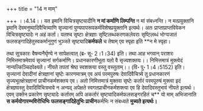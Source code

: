 +++
title = "14 न माम्"

+++
।।4.14।। यत इमानि विचित्रसृष्ट्यादीनि **न मां कर्माणि लिम्पन्ति** न मां
संबध्नन्ति। न मत्प्रयुक्तानि इमानि देवमनुष्यादिवैचित्र्याणि सृज्यानां
पुण्यपापरूपकर्मविशेषप्रयुक्तानि इत्यर्थः। अतः प्राप्ताप्राप्तविवेकन
विचित्रसृष्ट्यादेः न अहं कर्ता। यतश्च सृष्टाः क्षेत्रज्ञाः
सृष्टिलब्धकरणकलेवराः सृष्टिलब्धं भोग्यजातं फलसङ्गादिहेतुस्वकर्मानुगुणं
भुञ्जते सृष्ट्यादि**कर्मफले** च तेषाम् एव स्पृहा इति **न मे स्पृहा।  
  
तथा सूत्रकारः वैषम्यनैर्घृण्ये न सापेक्षत्वात् (ब्र॰ सू॰ 2।1।34) इति।
तथा आह भगवान् पराशरः निमित्तमात्रमेवायं सृज्यानां सर्गकर्माणि।
प्रधानकारणीभूता यतो वै सृज्यशक्तयः।। निमित्तमात्रं मुक्त्वेदं
नान्यत्किञ्चिदपेक्ष्यते। नीयते तपतां श्रेष्ठ स्वशक्त्या वस्तु
वस्तुताम्।। (वि॰ पु॰ 1।4।5152) इति। सृज्यानां देवादीनां क्षेत्रज्ञानां
सृष्टेः कारणमात्रम् एव अयं परमपुरुषः देवादिवैचित्र्ये तु प्रधानकारणं
सृज्यभूतक्षेत्रज्ञानां प्राचीनकर्मशक्तय एव। अतो निमित्तमात्रं मुक्तवा
सृष्टेः कर्तारं परमपूरुषं मुक्त्वा इदं क्षेत्रज्ञवस्तु देवादिविचित्रभावे
न अन्यद् अपेक्षते स्वगतप्राचीनकर्मशक्त्या एव हि देवादिवस्तुभावं नीयते
इत्यर्थः। एवम् उक्तेन प्रकारेण सृष्ट्यादेः कर्तारम् अपि अकर्तारं
सृष्ट्यादिकर्मफलसङ्गरहितं च** यो माम् अभिजानाति **स
कर्मयोगारम्भविरोधिभिः फलसङ्गादिहेतुभिः प्राचीन**कर्मभिः न संबध्यते
**मुच्यते इत्यर्थः।**

